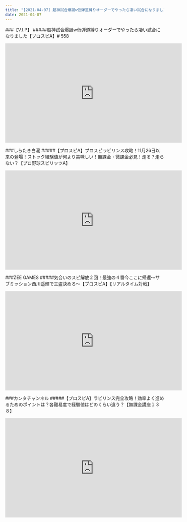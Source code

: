 ```yaml
---
title: "[2021-04-07] 超神試合爆誕w低弾道縛りオーダーでやったら凄い試合になりました【プロスピA】# 558 他"
date: 2021-04-07
---
```

###【V.I.P】
#####超神試合爆誕w低弾道縛りオーダーでやったら凄い試合になりました【プロスピA】# 558
<iframe width="560" height="315" src="https://www.youtube.com/embed/MSpGEm8ISwE" frameborder="0" allow="accelerometer; autoplay; clipboard-write; encrypted-media; gyroscope; picture-in-picture" allowfullscreen></iframe>

###しらたき白瀧
#####【プロスピA】プロスピラビリンス攻略！11月26日以来の登場！ストック経験値が何より美味しい！無課金・微課金必見！走る？走らない？【プロ野球スピリッツA】
<iframe width="560" height="315" src="https://www.youtube.com/embed/stJGQksKSB0" frameborder="0" allow="accelerometer; autoplay; clipboard-write; encrypted-media; gyroscope; picture-in-picture" allowfullscreen></iframe>

###ZEE GAMES
#####気合いのスピ解放２回！最強の４番今ここに帰還～サブミッション西川遥輝で三盗決めろ～【プロスピA】【リアルタイム対戦】
<iframe width="560" height="315" src="https://www.youtube.com/embed/pbI6cmRwJ5o" frameborder="0" allow="accelerometer; autoplay; clipboard-write; encrypted-media; gyroscope; picture-in-picture" allowfullscreen></iframe>

###カンタチャンネル
#####【プロスピA】ラビリンス完全攻略！効率よく進めるためのポイントは？各難易度で経験値はどのくらい違う？【無課金講座１３８】
<iframe width="560" height="315" src="https://www.youtube.com/embed/lFi6jmpx2o4" frameborder="0" allow="accelerometer; autoplay; clipboard-write; encrypted-media; gyroscope; picture-in-picture" allowfullscreen></iframe>

